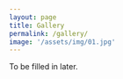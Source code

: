 ```yaml
---
layout: page
title: Gallery
permalink: /gallery/
image: '/assets/img/01.jpg'
---
```


To be filled in later.